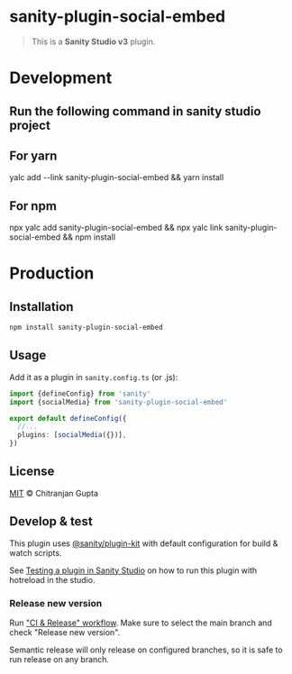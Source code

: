 # sanity-plugin-social-embed

> This is a **Sanity Studio v3** plugin.

# Development
## Run the following command in sanity studio project
## For yarn
yalc add --link sanity-plugin-social-embed && yarn install

## For npm
npx yalc add sanity-plugin-social-embed && npx yalc link sanity-plugin-social-embed && npm install

# Production
## Installation

```sh
npm install sanity-plugin-social-embed
```

## Usage

Add it as a plugin in `sanity.config.ts` (or .js):

```ts
import {defineConfig} from 'sanity'
import {socialMedia} from 'sanity-plugin-social-embed'

export default defineConfig({
  //...
  plugins: [socialMedia({})],
})
```

## License

[MIT](LICENSE) © Chitranjan Gupta

## Develop & test

This plugin uses [@sanity/plugin-kit](https://github.com/sanity-io/plugin-kit)
with default configuration for build & watch scripts.

See [Testing a plugin in Sanity Studio](https://github.com/sanity-io/plugin-kit#testing-a-plugin-in-sanity-studio)
on how to run this plugin with hotreload in the studio.


### Release new version

Run ["CI & Release" workflow](https://github.com/chitranjan-gupta/sanity-plugin-social-embed/actions/workflows/main.yml).
Make sure to select the main branch and check "Release new version".

Semantic release will only release on configured branches, so it is safe to run release on any branch.